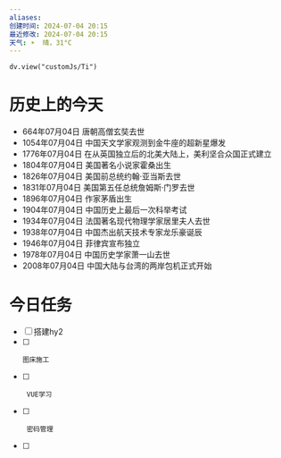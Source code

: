 ```yaml
---
aliases: 
创建时间: 2024-07-04 20:15
最近修改: 2024-07-04 20:15
天气: ☀️  晴，31°C 
---
```



```dataviewjs
dv.view("customJs/Ti")
```
#  历史上的今天
- 664年07月04日 唐朝高僧玄奘去世
- 1054年07月04日 中国天文学家观测到金牛座的超新星爆发
- 1776年07月04日 在从英国独立后的北美大陆上，美利坚合众国正式建立
- 1804年07月04日 美国著名小说家霍桑出生
- 1826年07月04日 美国前总统约翰·亚当斯去世
- 1831年07月04日 美国第五任总统詹姆斯·门罗去世
- 1896年07月04日 作家茅盾出生
- 1904年07月04日 中国历史上最后一次科举考试
- 1934年07月04日 法国著名现代物理学家居里夫人去世
- 1938年07月04日 中国杰出航天技术专家龙乐豪诞辰
- 1946年07月04日 菲律宾宣布独立
- 1978年07月04日 中国历史学家萧一山去世
- 2008年07月04日 中国大陆与台湾的两岸包机正式开始

# 今日任务
- [ ]    搭建hy2
- [ ]     图床施工
- [ ]      VUE学习
- [ ]      密码管理
- [ ] 































































































































































































































































































































































































































































































































































































































































































































































































































































































































































































































































































































































































































































































































































































































































































































































































































































































































































































































































































































































































































































































































































































































































































































































































































































































































































































































































































































































































































































































































































































































































































































































































































































































































































































































































































































































































































































































































































































































































































































































































































































































































































































































































































































































































































































































































































































































































































































































































































































































































































































































































































































































































































































































































































































































































































































































































































































































































































































































































































































































































































































































































































































































































































































































































































































































































































































































































































































































































































































































































































































































































































































































































































































































































































































































































































































































































































































































































































































































































































































































































































































































































































































































































































































































































































































































































































































































































































































































































































































































































































































































































































































































































































































































































































































































































































































































































































































































































































































































































































































































































































































































































































































































































































































































































































































































































































































































































































































































































































































































































































































































































































































































































































































































































































































































































































































































































































































































































































































































































































































































































































































































































































































































































































































































































































































































































































































































































































































































































































































































































































































































































































































































































































































































































































































































































































































































































































































































































































































































































































































































































































































































































































































































































































































































































































































































































































































































































































































































































































































































































































































































































































































































































































































































































































































































































































































































































































































































































































































































































































































































































































































































































































































































































































































































































































































































































































































































































































































































































































































































































































































































































































































































































































































































































































































































































































































































































































































































































































































































































































































































































































































































































































































































































































































































































































































































































































































































































































































































































































































































































































































































































































































































































































































































































































































































































































































































































































































































































































































































































































































































































































































































































































































































































































































































































































































































































































































































































































































































































































































































































































































































































































































































































































































































































































































































































































































































































































































































































































































































































































































































































































































































































































































































































































































































































































































































































































































































































































































































































































































































































































































































































































































































































































































































































































































































































































































































































































































































































































































































































































































































































































































































































































































































































































































































































































































































































































































































































































































































































































































































































































































































































































































































































































































































































































































































































































































































































































































































































































































































































































































































































































































































































































































































































































































































































































































































































































































































































































































































































































































































































































































































































































































































































































































































































































































































































































































































































































































































































































































































































































































































































































































































































































































































































































































































































































































































































































































































































































































































































































































































































































































































































































































































































































































































































































































































































































































































































































































































































































































































































































































































































































































































































































































































































































































































































































































































































































































































































































































































































































































































































































































































































































































































































































































































































































































































































































































































































































































































































































































































































































































































































































































































































































































































































































































































































































































































































































































































































































































































































































































































































































































































































































































































































































































































































































































































































































































































































































































































































































































































































































































































































































































































































































































































































































































































































































































































































































































































































































































































































































































































































































































































































































































































































































































































































































































































































































































































































































































































































































































































































































































































































































































































































































































































































































































































































































































































































































































































































































































































































































































































































































































































































































































































































































































































































































































































































































































































































































































































































































































































































































































































































































































































































































































































































































































































































































































































































































































































































































































































































































































































































































































































































































































































































































































































































































































































































































































































































































































































































































































































































































































































































































































































































































































































































































































































































































































































































































































































































































































































































































































































































































































































































































































































































































































































































































































































































































































































































































































































































































































































































































































































































































































































































































































































































































































































































































































































































































































































































































































































































































































































































































































































































































































































































































































































































































































































































































































































































































































































































































































































































































































































































































































































































































































































































































































































































































































































































































































































































































































































































































































































































































































































































































































































































































































































































































































































































































































































































































































































































































































































































































































































































































































































































































































































































































































































































































































































































































































































































































































































































































































































































































































































































































































































































































































































































































































































































































































































































































































































































































































































































































































































































































































































































































































































































































































































































































































































































































































































































































































































































































































































































































































































































































































































































































































































































































































































































































































































































































































































































































































































































































































































































































































































































































































































































































































































































































































































































































































































































































































































































































































































































































































































































































































































































